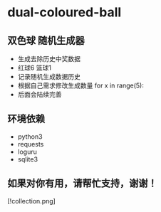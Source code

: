 # dual-coloured-ball

##  双色球 随机生成器

- 生成去除历史中奖数据
- 红球6 篮球1
- 记录随机生成数据历史
- 根据自己需求修改生成数量 for x in range(5):
- 后面会陆续完善

## 环境依赖
- python3
- requests
- loguru
- sqlite3

## 如果对你有用，请帮忙支持，谢谢！
[!collection.png]
